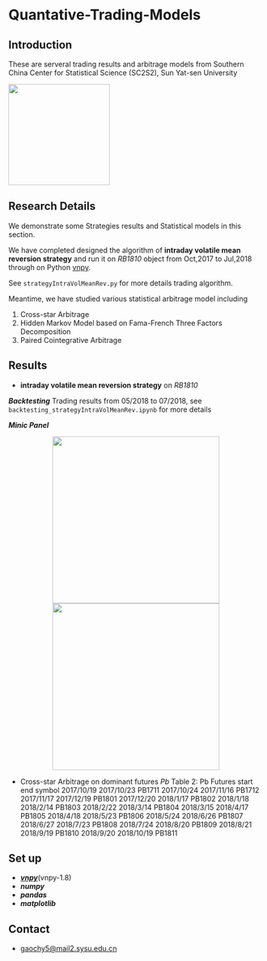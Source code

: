 # Quantative-Trading-Models

## Introduction 
These are serveral trading results and arbitrage models from Southern China Center for Statistical Science (SC2S2), Sun Yat-sen University

<img src="https://github.com/Gaochenyin/Quantative-Trading-Models/blob/master/logo.png" height="200">

## Research Details
We demonstrate some Strategies results and Statistical models in this section.

We have completed designed the algorithm of **intraday volatile mean reversion strategy** and run it on *RB1810* object from Oct,2017 to Jul,2018 through on Python [vnpy](https://github.com/vnpy/vnpy). 

See `strategyIntraVolMeanRev.py` for more details trading algorithm.

Meantime, we have studied various statistical arbitrage model including

1. Cross-star Arbitrage
2. Hidden Markov Model based on Fama-French Three Factors Decomposition
3. Paired Cointegrative Arbitrage

## Results

+ **intraday volatile mean reversion strategy** on *RB1810*

***Backtesting***
Trading results from 05/2018 to 07/2018, see `backtesting_strategyIntraVolMeanRev.ipynb` for more details


***Minic Panel***
<div align="center">
<img src="https://github.com/Gaochenyin/Quantative-Trading-Models/blob/master/Strategy/MinicPanel_0605_0.png" height="330">
<img src="https://github.com/Gaochenyin/Quantative-Trading-Models/blob/master/Strategy/MinicPanel_0605_1.png" height="330">
</div>

+ Cross-star Arbitrage on dominant futures *Pb*
Table 2: Pb Futures
start end symbol
2017/10/19 2017/10/23 PB1711
2017/10/24 2017/11/16 PB1712
2017/11/17 2017/12/19 PB1801
2017/12/20 2018/1/17 PB1802
2018/1/18 2018/2/14 PB1803
2018/2/22 2018/3/14 PB1804
2018/3/15 2018/4/17 PB1805
2018/4/18 2018/5/23 PB1806
2018/5/24 2018/6/26 PB1807
2018/6/27 2018/7/23 PB1808
2018/7/24 2018/8/20 PB1809
2018/8/21 2018/9/19 PB1810
2018/9/20 2018/10/19 PB1811
## Set up
+ [***vnpy***](https://github.com/vnpy/vnpy)(vnpy-1.8)
+ ***numpy*** 
+ ***pandas*** 
+ ***matplotlib***

## Contact
+ gaochy5@mail2.sysu.edu.cn
